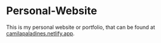 # Personal-Website

This is my personal website or portfolio, that can be found at [camilapaladines.netlify.app](https://camilapaladines.netlify.app/).
